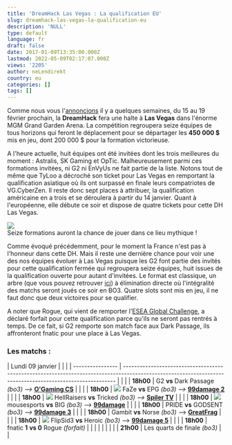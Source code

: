 ```yaml
---
title: 'DreamHack Las Vegas : La qualification EU'
slug: dreamhack-las-vegas-la-qualification-eu
description: 'NULL'
type: default
language: fr
draft: false
date: 2017-01-09T13:35:00.000Z
lastmod: 2022-05-09T02:17:07.000Z
views: '2205'
author: neLendirekt
country: eu
categories: []
tags: []
---
```

Comme nous vous l'[annoncions](https:///fr/flash/search/180) il y a quelques semaines, du 15 au 19 février prochain, la **DreamHack** fera une halte à **Las Vegas** dans l'énorme MGM Grand Garden Arena. La compétition regroupera seize équipes de tous horizons qui feront le déplacement pour se départager les **450 000 $** mis en jeu, dont 200 000 $ pour la formation victorieuse.

A l'heure actuelle, huit équipes ont été invitées dont les trois meilleures du moment : Astralis, SK Gaming et OpTic. Malheureusement parmi ces formations invitées, ni G2 ni EnVyUs ne fait partie de la liste. Notons tout de même que TyLoo a décroché son ticket pour Las Vegas en remportant la qualification asiatique où ils ont surpassé en finale leurs compatriotes de VG.CyberZen. Il reste donc sept places à attribuer, la qualification américaine en a trois et se déroulera à partir du 14 janvier. Quant à l'européenne, elle débute ce soir et dispose de quatre tickets pour cette DH Las Vegas.

![](/storage/images/585bc715bc283_mgm-grandjpg.jpg)  
Seize formations auront la chance de jouer dans ce lieu mythique !

Comme évoqué précédemment, pour le moment la France n'est pas à l'honneur dans cette DH. Mais il reste une dernière chance pour voir une des nos équipes évoluer à Las Vegas puisque les G2 font partie des invités pour cette qualification fermée qui regroupera seize équipes, huit issues de la qualification ouverte pour autant d'invitées. Le format est classique, un arbre (que vous pouvez retrouver [ici](http://www.hltv.org/?pageid=217&eventid=2633)) à élimination directe où l'intégralité des matchs seront joués ce soir en BO3\. Quatre slots sont mis en jeu, il ne faut donc que deux victoires pour se qualifier.

A noter que Rogue, qui vient de remporter l'[ESEA Global Challenge](https:///fr/flash/esea-global-challenge-rogue-devant-team-ldlc/202), a déclaré forfait pour cette qualification parce qu'ils ne seront pas rentrés à temps. De ce fait, si G2 remporte son match face aux Dark Passage, ils affronteront fnatic pour une place à Las Vegas.

### **Les matchs :**

| Lundi 09 janvier |                                                                                                                                                           |  |
| ---------------- | --------------------------------------------------------------------------------------------------------------------------------------------------------- |  |
| |  **18h00**     | G2 **vs** Dark Passage _(bo3) -->_ [**O'Gaming CS**](https://www.twitch.tv/ogamingcs)                                                                     |  |
| |  **18h00**     | ![](/storage/countries/flag/europe_flag_580d21b984714.gif) FaZe **vs** EPG _(bo3) -->_ **[99damage 2](https://www.twitch.tv/99damage%5Fjunior2)**         |  |
| |  **18h00**     | ![](/storage/countries/flag/europe_flag_580d21b984714.gif) HellRaisers **vs** Tricked _(bo3) -->_ [**Spiler TV**](https://www.twitch.tv/spilertv)         |  |
| |  **18h00**     | ![](/storage/countries/flag/europe_flag_580d21b984714.gif) mousesports **vs** BIG _(bo3)_ \--> [**99damage**](https://www.twitch.tv/99damage)             |  |
| |  **18h00**     | PRIDE **vs** GODSENT _(bo3) -->_ [**99damage 3**](https://www.twitch.tv/99damage%5Fjunior3)                                                               |  |
| |  **18h00**     | Gambit **vs** Norse _(bo3)_ \--> [**GreatFrag**](https://www.twitch.tv/greatfrag)                                                                         |  |
| |  **18h00**     | ![](/storage/countries/flag/europe_flag_580d21b984714.gif) FlipSid3 **vs** Heroic _(bo3)_ \--> [**99damage 5**](https://www.twitch.tv/99damage%5Fjunior5) |  |
| |  **18h00**     | fnatic **1** **vs 0** Rogue _(forfait)_                                                                                                                   |  |
| |                |                                                                                                                                                           |  |
| |  **21h00**     | Les quarts de finale _(bo3)_                                                                                                                              |  |
